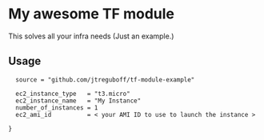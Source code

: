 # My awesome TF module
This solves all your infra needs (Just an example.)

## Usage
~~~
  source = "github.com/jtreguboff/tf-module-example"

  ec2_instance_type   = "t3.micro"
  ec2_instance_name   = "My Instance"
  number_of_instances = 1
  ec2_ami_id          = < your AMI ID to use to launch the instance >

}
~~~
